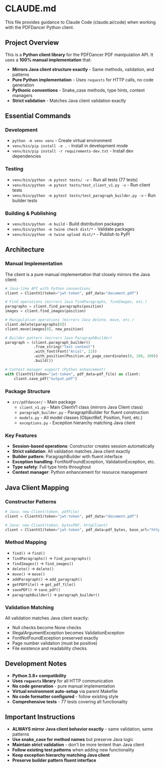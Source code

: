 # CLAUDE.md

This file provides guidance to Claude Code (claude.ai/code) when working with the PDFDancer Python client.

## Project Overview

This is a **Python client library** for the PDFDancer PDF manipulation API. It uses a **100% manual implementation** that:

- **Mirrors Java client structure exactly** - Same methods, validation, and patterns
- **Pure Python implementation** - Uses `requests` for HTTP calls, no code generation
- **Pythonic conventions** - Snake_case methods, type hints, context managers
- **Strict validation** - Matches Java client validation exactly

## Essential Commands

### Development
- `python -m venv venv` - Create virtual environment
- `venv/bin/pip install -e .` - Install in development mode
- `venv/bin/pip install -r requirements-dev.txt` - Install dev dependencies

### Testing
- `venv/bin/python -m pytest tests/ -v` - Run all tests (77 tests)
- `venv/bin/python -m pytest tests/test_client_v1.py -v` - Run client tests
- `venv/bin/python -m pytest tests/test_paragraph_builder.py -v` - Run builder tests

### Building & Publishing
- `venv/bin/python -m build` - Build distribution packages
- `venv/bin/python -m twine check dist/*` - Validate packages
- `venv/bin/python -m twine upload dist/*` - Publish to PyPI

## Architecture

### Manual Implementation
The client is a pure manual implementation that closely mirrors the Java client:

```python
# Java-like API with Python conventions
client = ClientV1(token="jwt-token", pdf_data="document.pdf")

# Find operations (mirrors Java findParagraphs, findImages, etc.)
paragraphs = client.find_paragraphs(position)
images = client.find_images(position)

# Manipulation operations (mirrors Java delete, move, etc.)
client.delete(paragraphs[0])
client.move(images[0], new_position)

# Builder pattern (mirrors Java ParagraphBuilder)
paragraph = (client.paragraph_builder()
             .from_string("Text content")
             .with_font(Font("Arial", 12))
             .with_position(Position.at_page_coordinates(0, 100, 200))
             .build())

# Context manager support (Python enhancement)
with ClientV1(token="jwt-token", pdf_data=pdf_file) as client:
    client.save_pdf("output.pdf")
```

### Package Structure
- `src/pdfdancer/` - Main package
  - `client_v1.py` - Main ClientV1 class (mirrors Java Client class)
  - `paragraph_builder.py` - ParagraphBuilder for fluent construction
  - `models.py` - All model classes (ObjectRef, Position, Font, etc.)
  - `exceptions.py` - Exception hierarchy matching Java client

### Key Features
- **Session-based operations**: Constructor creates session automatically
- **Strict validation**: All validation matches Java client exactly
- **Builder pattern**: ParagraphBuilder with fluent interface
- **Exception handling**: FontNotFoundException, ValidationException, etc.
- **Type safety**: Full type hints throughout
- **Context manager**: Python enhancement for resource management

## Java Client Mapping

### Constructor Patterns
```python
# Java: new Client(token, pdfFile)
client = ClientV1(token="jwt-token", pdf_data="document.pdf")

# Java: new Client(token, bytesPDF, httpClient)
client = ClientV1(token="jwt-token", pdf_data=pdf_bytes, base_url="http://api.server")
```

### Method Mapping
- `find()` → `find()`
- `findParagraphs()` → `find_paragraphs()`
- `findImages()` → `find_images()`
- `delete()` → `delete()`
- `move()` → `move()`
- `addParagraph()` → `add_paragraph()`
- `getPDFFile()` → `get_pdf_file()`
- `savePDF()` → `save_pdf()`
- `paragraphBuilder()` → `paragraph_builder()`

### Validation Matching
All validation matches Java client exactly:
- Null checks become None checks
- IllegalArgumentException becomes ValidationException
- FontNotFoundException preserved exactly
- Page number validation (must be positive)
- File existence and readability checks

## Development Notes

- **Python 3.8+ compatibility**
- **Uses `requests` library** for all HTTP communication
- **No code generation** - pure manual implementation
- **Virtual environment auto-setup** via parent Makefile
- **No code formatter configured** - follow existing style
- **Comprehensive tests** - 77 tests covering all functionality

## Important Instructions

- **ALWAYS mirror Java client behavior exactly** - same validation, same patterns
- **Use snake_case for method names** but preserve Java logic
- **Maintain strict validation** - don't be more lenient than Java client
- **Follow existing test patterns** when adding new functionality
- **Keep exception hierarchy matching Java client**
- **Preserve builder pattern fluent interface**